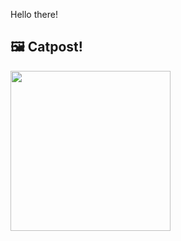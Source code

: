 Hello there!



## 🖼️ Catpost!

<sub>
    <img src="https://cdn2.thecatapi.com/images/dAoJM3KIS.jpg" height="256">
</sub>

